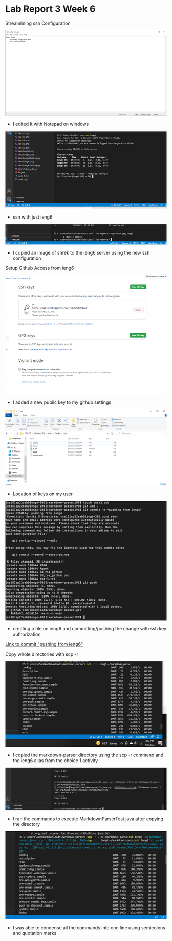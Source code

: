 # Lab Report 3 Week 6

Streamlining ssh Configuration

![Image](labreport3sc1.png)
- I edited it with Notepad on windows

![Image](labreport3sc2.png)
- ssh with just ieng6 



![Image](labreport3sc3.png)
- I copied an image of shrek to the ieng6 server using the new ssh configuration 

Setup Github Access from ieng6


![Image](labreport3sc7.png)
- I added a new public key to my github settings

![Image](labreport3sc8.png)
- Location of keys on my user   



![Image](labreport3sc9.png)
- creating a file on ieng6 and committing/pushing the change with ssh key authorization 

[Link to commit "pushing from ieng6"](https://github.com/imsanika03/markdown-parser/commit/b2b81341d4deda9bb075fef18fe15cbc097206c7)



Copy whole directories with scp -r

![Image](labreport3sc4.png)
- I copied the markdown-parser directory using the scp -r command and the ieng6 alias from the choice 1 activity

![Image](labreport3sc5.png)
- I ran the commands to execute MarkdownParserTest.java after copying the directory 

![Image](labreport3sc6.png)
- I was able to condense all the commands into one line using semicolons and quotation marks 
